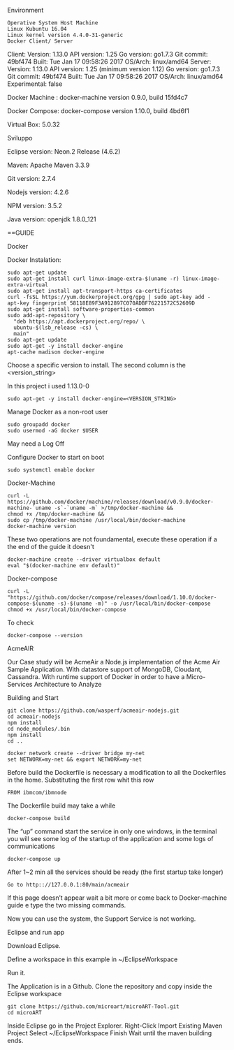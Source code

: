 ﻿Environment

    Operative System Host Machine
    Linux Kubuntu 16.04
    Linux kernel version 4.4.0-31-generic
    Docker Client/ Server

Client:
    Version:      1.13.0
    API version:  1.25
    Go version:   go1.7.3
    Git commit:   49bf474
    Built:        Tue Jan 17 09:58:26 2017
    OS/Arch:      linux/amd64
Server:
    Version:      1.13.0
    API version:  1.25 (minimum version 1.12)
    Go version:   go1.7.3
    Git commit:   49bf474
    Built:        Tue Jan 17 09:58:26 2017
    OS/Arch:      linux/amd64
    Experimental: false

Docker Machine : 
    docker-machine version 0.9.0, build 15fd4c7

Docker Compose:
    docker-compose version 1.10.0, build 4bd6f1

Virtual Box:
    5.0.32

Sviluppo

Eclipse version: 
    Neon.2 Release (4.6.2)

Maven: 
    Apache Maven 3.3.9

Git version:
    2.7.4

Nodejs version: 
    4.2.6

NPM version: 
    3.5.2

Java version:
    openjdk 1.8.0_121

==GUIDE

Docker

Docker Instalation:

    sudo apt-get update
    sudo apt-get install curl linux-image-extra-$(uname -r) linux-image-extra-virtual
    sudo apt-get install apt-transport-https ca-certificates
    curl -fsSL https://yum.dockerproject.org/gpg | sudo apt-key add -
    apt-key fingerprint 58118E89F3A912897C070ADBF76221572C52609D
    sudo apt-get install software-properties-common
    sudo add-apt-repository \
      "deb https://apt.dockerproject.org/repo/ \
      ubuntu-$(lsb_release -cs) \
      main"
    sudo apt-get update
    sudo apt-get -y install docker-engine
    apt-cache madison docker-engine

Choose a specific version to install. The second column is the <version_string>

In this project i used 1.13.0-0

    sudo apt-get -y install docker-engine=<VERSION_STRING>


Manage Docker as a non-root user

    sudo groupadd docker
    sudo usermod -aG docker $USER

May need a Log Off



Configure Docker to start on boot

    sudo systemctl enable docker

Docker-Machine

    curl -L https://github.com/docker/machine/releases/download/v0.9.0/docker-machine-`uname -s`-`uname -m` >/tmp/docker-machine &&
    chmod +x /tmp/docker-machine &&
    sudo cp /tmp/docker-machine /usr/local/bin/docker-machine
    docker-machine version
    
These two operations are not foundamental, execute these operation if a the end of the guide it doesn't

    docker-machine create --driver virtualbox default
    eval "$(docker-machine env default)"

Docker-compose

    curl -L "https://github.com/docker/compose/releases/download/1.10.0/docker-compose-$(uname -s)-$(uname -m)" -o /usr/local/bin/docker-compose
    chmod +x /usr/local/bin/docker-compose

To check

    docker-compose --version

AcmeAIR

Our Case study will be AcmeAir a Node.js implementation of the Acme Air Sample Application. 
With datastore support of MongoDB, Cloudant, Cassandra. 
With runtime support of  Docker in order to have a  Micro-Services Architecture to Analyze

Building and Start

    git clone https://github.com/wasperf/acmeair-nodejs.git
    cd acmeair-nodejs
    npm install
    cd node_modules/.bin
    npm install
    cd ..
    
    docker network create --driver bridge my-net
    set NETWORK=my-net && export NETWORK=my-net 

Before build the Dockerfile is necessary a modification to all the Dockerfiles in the home. 
Substituting the first row whit this row
    
    FROM ibmcom/ibmnode
    
The Dockerfile build may take a while

    docker-compose build

The “up” command start the service in only one windows, in the terminal you will see some log of the startup of the application and some logs of communications

    docker-compose up

After 1~2 min all the services should be ready (the first startup take longer)

    Go to http:://127.0.0.1:80/main/acmeair

If this page doesn’t appear wait a bit more or come back to Docker-machine guide e type the two missing commands.


Now you can use the system, the Support Service is not working.


Eclipse and run app

Download Eclipse.

Define a workspace in this example in ~/EclipseWorkspace

Run it. 

The Application is in a Github. Clone the repository and copy inside the Eclipse workspace

    git clone https://github.com/microart/microART-Tool.git
    cd microART

Inside Eclipse go in the Project Explorer.
    Right-Click
    Import 
    Existing Maven Project
    Select ~/EclipseWorkspace
    Finish
Wait until the maven building ends.
